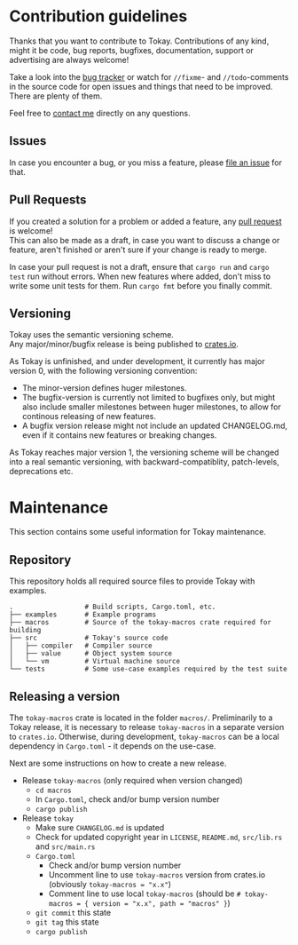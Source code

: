 # Contribution guidelines

Thanks that you want to contribute to Tokay. Contributions of any kind, might it be code, bug reports, bugfixes, documentation, support or advertising are always welcome!

Take a look into the [bug tracker](https://github.com/tokay-lang/tokay/issues) or watch for `//fixme`- and `//todo`-comments in the source code for open issues and things that need to be improved. There are plenty of them.

Feel free to [contact me](https://phorward.info) directly on any questions.

## Issues

In case you encounter a bug, or you miss a feature, please [file an issue](https://github.com/tokay-lang/tokay/issues/new) for that.

## Pull Requests

If you created a solution for a problem or added a feature, any [pull request](https://github.com/tokay-lang/tokay/compare) is welcome!<br>
This can also be made as a draft, in case you want to discuss a change or feature, aren't finished or aren't sure if your change is ready to merge.

In case your pull request is not a draft, ensure that `cargo run` and `cargo test` run without errors. When new features where added, don't miss to write some unit tests for them. Run `cargo fmt` before you finally commit.

## Versioning

Tokay uses the semantic versioning scheme.<br>
Any major/minor/bugfix release is being published to [crates.io](https://crates.io).

As Tokay is unfinished, and under development, it currently has major version 0, with the following versioning convention:

- The minor-version defines huger milestones.
- The bugfix-version is currently not limited to bugfixes only, but might also include smaller milestones between huger milestones, to allow for continous releasing of new features.
- A bugfix version release might not include an updated CHANGELOG.md, even if it contains new features or breaking changes.

As Tokay reaches major version 1, the versioning scheme will be changed into a real semantic versioning, with backward-compatiblity, patch-levels, deprecations etc.

# Maintenance

This section contains some useful information for Tokay maintenance.

## Repository

This repository holds all required source files to provide Tokay with examples.

```
.                  # Build scripts, Cargo.toml, etc.
├── examples       # Example programs
├── macros         # Source of the tokay-macros crate required for building
├── src            # Tokay's source code
│   ├── compiler   # Compiler source
│   ├── value      # Object system source
│   └── vm         # Virtual machine source
└── tests          # Some use-case examples required by the test suite
```

## Releasing a version

The `tokay-macros` crate is located in the folder `macros/`. Preliminarily to a Tokay release, it is necessary to release `tokay-macros` in a separate version to `crates.io`. Otherwise, during development, `tokay-macros` can be a local dependency in `Cargo.toml` - it depends on the use-case.

Next are some instructions on how to create a new release.

- Release `tokay-macros` (only required when version changed)
  - `cd macros`
  - In `Cargo.toml`, check and/or bump version number
  - `cargo publish`
- Release `tokay`
  - Make sure `CHANGELOG.md` is updated
  - Check for updated copyright year in `LICENSE`, `README.md`, `src/lib.rs` and `src/main.rs`
  - `Cargo.toml`
    - Check and/or bump version number
    - Uncomment line to use `tokay-macros` version from crates.io (obviously `tokay-macros = "x.x"`)
    - Comment line to use local `tokay-macros` (should be `# tokay-macros = { version = "x.x", path = "macros" }`)
  - `git commit` this state
  - `git tag` this state
  - `cargo publish`
